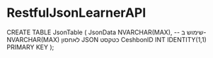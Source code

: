# RestfulJsonLearnerAPI


CREATE TABLE JsonTable
(
    JsonData NVARCHAR(MAX), -- שימוש ב-NVARCHAR(MAX) לאחסון JSON כטקסט
    CeshbonID INT IDENTITY(1,1) PRIMARY KEY
);